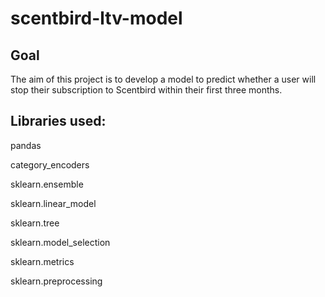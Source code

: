 # scentbird-ltv-model

## Goal

The aim of this project is to develop a model to predict whether a user will stop their subscription to Scentbird within their first three months.

## Libraries used:

pandas

category_encoders

sklearn.ensemble

sklearn.linear_model

sklearn.tree

sklearn.model_selection

sklearn.metrics

sklearn.preprocessing